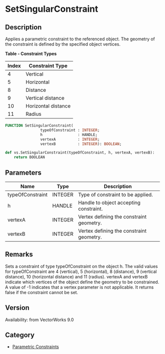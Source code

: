 # SetSingularConstraint

## Description
Applies a parametric constraint to the referenced object. The geometry of the constraint is defined by the specified object vertices. 

**Table - Constraint Types**

| Index | Constraint Type      |
|-------|---------------------|
| 4     | Vertical            |
| 5     | Horizontal          |
| 8     | Distance            |
| 9     | Vertical distance   |
| 10    | Horizontal distance |
| 11    | Radius              |

```pascal
FUNCTION SetSingularConstraint(
				typeOfConstraint : INTEGER;
				h                : HANDLE;
				vertexA          : INTEGER;
				vertexB          : INTEGER): BOOLEAN;
```

```python
def vs.SetSingularConstraint(typeOfConstraint, h, vertexA, vertexB):
    return BOOLEAN
```

## Parameters
|Name|Type|Description|
|---|---|---|
|typeOfConstraint|INTEGER|Type of constraint to be applied.|
|h|HANDLE|Handle to object accepting constraint.|
|vertexA|INTEGER|Vertex defining the constraint geometry.|
|vertexB|INTEGER|Vertex defining the constraint geometry.|

## Remarks
Sets a constraint of type typeOfConstraint on the object h.  The valid values for typeOfConstraint are  4 (vertical), 5 (horizontal), 8 (distance), 9 (vertical distance), 10 (horizontal distance) and 11 (radius).  vertexA and vertexB indicate which vertices of the object define the geometry to be constrained.  A value of -1 indicates that a vertex parameter is not applicable.  It returns false if the constraint cannot be set.

## Version
Availability: from VectorWorks 9.0

## Category
* [Parametric Constraints](../Categories/Parametric%20Constraints.md)
